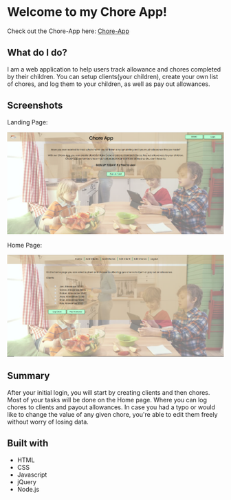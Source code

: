 # Welcome to my Chore App!

Check out the Chore-App here: [Chore-App](https://protected-eyrie-51452.herokuapp.com")

## What do I do?

I am a web application to help users track allowance and chores completed by their children.  You can setup clients(your children), create your own list of chores, and log them to your children, as well as pay out allowances.

## Screenshots

Landing Page:

![landing page](https://github.com/Qorvinus/chore-app/blob/master/public/images/landing.PNG)

Home Page:

![home page](https://github.com/Qorvinus/chore-app/blob/master/public/images/home.PNG)

## Summary

After your initial login, you will start by creating clients and then chores.  Most of your tasks will be done on the Home page.  Where you can log chores to clients and payout allowances.  In case you had a typo or would like to change the value of any given chore, you're able to edit them freely without worry of losing data.

## Built with

* HTML
* CSS
* Javascript
* jQuery
* Node.js
